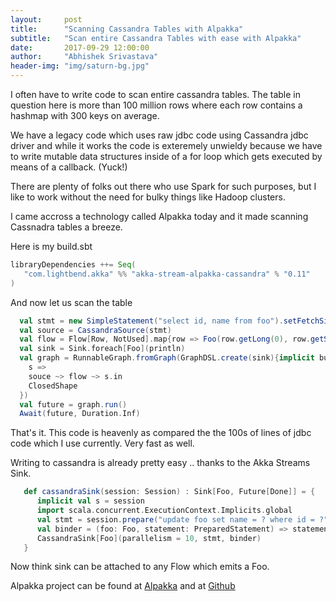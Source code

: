 ```yaml
---
layout:     post
title:      "Scanning Cassandra Tables with Alpakka"
subtitle:   "Scan entire Cassandra Tables with ease with Alpakka"
date:       2017-09-29 12:00:00
author:     "Abhishek Srivastava"
header-img: "img/saturn-bg.jpg"
---
```


I often have to write code to scan entire cassandra tables. The table in question here is more than 100 million rows where each row contains a hashmap with 300 keys on average.

We have a legacy code which uses raw jdbc code using Cassandra jdbc driver and while it works the code is exteremely unwieldy because we have to write mutable data structures inside of a for loop which gets executed by means of a callback. (Yuck!)

There are plenty of folks out there who use Spark for such purposes, but I like to work without the need for bulky things like Hadoop clusters. 

I came accross a technology called Alpakka today and it made scanning Cassnadra tables a breeze.

Here is my build.sbt

```scala
libraryDependencies ++= Seq(
   "com.lightbend.akka" %% "akka-stream-alpakka-cassandra" % "0.11"
)

```

And now let us scan the table

```scala
  val stmt = new SimpleStatement("select id, name from foo").setFetchSize(100)
  val source = CassandraSource(stmt)
  val flow = Flow[Row, NotUsed].map{row => Foo(row.getLong(0), row.getString(1))}
  val sink = Sink.foreach[Foo](println)
  val graph = RunnableGraph.fromGraph(GraphDSL.create(sink){implicit builder => 
  	s => 
  	souce ~> flow ~> s.in
  	ClosedShape
  }) 
  val future = graph.run()
  Await(future, Duration.Inf)
```

That's it. This code is heavenly as compared the the 100s of lines of jdbc code which I use currently. Very fast as well.

Writing to cassandra is already pretty easy .. thanks to the Akka Streams Sink.

```scala
   def cassandraSink(session: Session) : Sink[Foo, Future[Done]] = {
      implicit val s = session
      import scala.concurrent.ExecutionContext.Implicits.global
      val stmt = session.prepare("update foo set name = ? where id = ?")
      val binder = (foo: Foo, statement: PreparedStatement) => statement.bind(foo.name, java.lang.Long.valueOf(foo.id))
      CassandraSink[Foo](parallelism = 10, stmt, binder)
   }

```

Now think sink can be attached to any Flow which emits a Foo.

Alpakka project can be found at [Alpakka](https://developer.lightbend.com/docs/alpakka/current/) and at [Github](https://github.com/akka/alpakka)